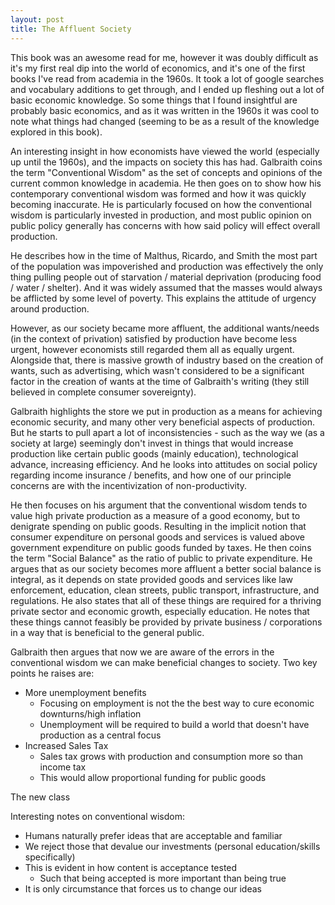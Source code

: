 ```yaml
---
layout: post
title: The Affluent Society
---
```


This book was an awesome read for me, however it was doubly difficult as it's my first real dip into the world of economics, and it's one of the first books I've read from academia in the 1960s. It took a lot of google searches and vocabulary additions to get through, and I ended up fleshing out a lot of basic economic knowledge. So some things that I found insightful are probably basic economics, and as it was written in the 1960s it was cool to note what things had changed (seeming to be as a result of the knowledge explored in this book).

An interesting insight in how economists have viewed the world (especially up until the 1960s), and the impacts on society this has had. Galbraith coins the term "Conventional Wisdom" as the set of concepts and opinions of the current common knowledge in academia. He then goes on to show how his contemporary conventional wisdom was formed and how it was quickly becoming inaccurate. He is particularly focused on how the conventional wisdom is particularly invested in production, and most public opinion on public policy generally has concerns with how said policy will effect overall production.

He describes how in the time of Malthus, Ricardo, and Smith the most part of the population was impoverished and production was effectively the only thing pulling people out of starvation / material deprivation (producing food / water / shelter). And it was widely assumed that the masses would always be afflicted by some level of poverty. This explains the attitude of urgency around production.

However, as our society became more affluent, the additional wants/needs (in the context of privation) satisfied by production have become less urgent, however economists still regarded them all as equally urgent. Alongside that, there is massive growth of industry based on the creation of wants, such as advertising, which wasn't considered to be a significant factor in the creation of wants at the time of Galbraith's writing (they still believed in complete consumer sovereignty).

Galbraith highlights the store we put in production as a means for achieving economic security, and many other very beneficial aspects of production. But he starts to pull apart a lot of inconsistencies - such as the way we (as a society at large) seemingly don't invest in things that would increase production like certain public goods (mainly education), technological advance, increasing efficiency. And he looks into attitudes on social policy regarding income insurance / benefits, and how one of our principle concerns are with the incentivization of non-productivity.

He then focuses on his argument that the conventional wisdom tends to value high private production as a measure of a good economy, but to denigrate spending on public goods. Resulting in the implicit notion that consumer expenditure on personal goods and services is valued above government expenditure on public goods funded by taxes. He then coins the term "Social Balance" as the ratio of public to private expenditure. He argues that as our society becomes more affluent a better social balance is integral, as it depends on state provided goods and services like law enforcement, education, clean streets, public transport, infrastructure, and regulations. He also states that all of these things are required for a thriving private sector and economic growth, especially education. He notes that these things cannot feasibly be provided by private business / corporations in a way that is beneficial to the general public.

Galbraith then argues that now we are aware of the errors in the conventional wisdom we can make beneficial changes to society. Two key points he raises are:
* More unemployment benefits 
  * Focusing on employment is not the the best way to cure economic downturns/high inflation
  * Unemployment will be required to build a world that doesn't have production as a central focus
* Increased Sales Tax
  * Sales tax grows with production and consumption more so than income tax
  * This would allow proportional funding for public goods

The new class

Interesting notes on conventional wisdom:
* Humans naturally prefer ideas that are acceptable and familiar
* We reject those that devalue our investments (personal education/skills specifically)
* This is evident in how content is acceptance tested
  * Such that being accepted is more important than being true
* It is only circumstance that forces us to change our ideas
